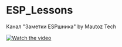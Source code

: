 # ESP_Lessons
Канал "Заметки ESPшника" by Mautoz Tech

[![Watch the video](https://img.youtube.com/vi/a1JU4N7S38M/maxresdefault.jpg)](https://www.youtube.com/watch?v=a1JU4N7S38M)
